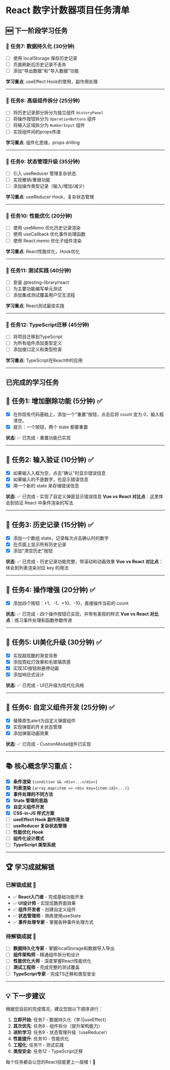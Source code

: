 # React 数字计数器项目任务清单

## 🆕 下一阶段学习任务

### 🎯 任务7: 数据持久化 (30分钟)
- [ ] 使用 localStorage 保存历史记录
- [ ] 页面刷新后历史记录不丢失
- [ ] 添加"导出数据"和"导入数据"功能

**学习重点**: useEffect Hook的使用，副作用处理

---

### 🎯 任务8: 高级组件拆分 (25分钟)
- [ ] 将历史记录部分拆分为独立组件 `HistoryPanel`
- [ ] 将操作按钮拆分为 `OperationButtons` 组件
- [ ] 将输入区域拆分为 `NumberInput` 组件
- [ ] 实现组件间的props传递

**学习重点**: 组件化思维，props drilling

---

### 🎯 任务9: 状态管理升级 (35分钟)
- [ ] 引入 useReducer 管理复杂状态
- [ ] 实现撤销/重做功能
- [ ] 添加操作类型记录（输入/增加/减少）

**学习重点**: useReducer Hook，复杂状态管理

---

### 🎯 任务10: 性能优化 (20分钟)
- [ ] 使用 useMemo 优化历史记录渲染
- [ ] 使用 useCallback 优化事件处理函数
- [ ] 使用 React.memo 优化子组件渲染

**学习重点**: React性能优化，Hook优化

---

### 🎯 任务11: 测试实践 (40分钟)
- [ ] 安装 @testing-library/react
- [ ] 为主要功能编写单元测试
- [ ] 添加集成测试覆盖用户交互流程

**学习重点**: React测试最佳实践

---

### 🎯 任务12: TypeScript迁移 (45分钟)
- [ ] 将项目迁移到TypeScript
- [ ] 为所有组件添加类型定义
- [ ] 添加接口定义和类型检查

**学习重点**: TypeScript在React中的应用

---

## 已完成的学习任务

## 🎯 任务1: 增加删除功能 (5分钟) ✅
- [x] 在你现有代码基础上，添加一个"重置"按钮，点击后将 count 变为 0，输入框清空。
- [x] 提示：一个按钮，两个 state 都要重置

**状态**: ✅ 已完成 - 重置功能已实现

---

## 🎯 任务2: 输入验证 (10分钟) ✅
- [x] 如果输入入框为空，点击"确认"时显示错误信息
- [x] 如果输入的不是数字，也显示错误信息  
- [x] 用一个新的 state 来存储错误信息

**状态**: ✅ 已完成 - 实现了自定义弹窗显示错误信息
**Vue vs React 对比点**：这里体会到验证 React 中条件渲染的写法

---

## 🎯 任务3: 历史记录 (15分钟) ✅
- [x] 添加一个数组 state，记录每次点击确认时的数字
- [x] 在页面上显示所有历史记录
- [x] 添加"清空历史"按钮

**状态**: ✅ 已完成 - 历史记录功能完整，带滚动和动画效果
**Vue vs React 对比点**：体会到列表渲染对应 key 的用法

---

## 🎯 任务4: 操作增强 (20分钟) ✅
- [x] 添加四个按钮：+1、-1、+10、-10，直接操作当前的 count

**状态**: ✅ 已完成 - 四个操作按钮已实现，并带有美观的样式
**Vue vs React 对比点**：练习事件处理和函数参数传递

---

## 🎯 任务5: UI美化升级 (30分钟) ✅
- [x] 实现超炫酷的渐变背景
- [x] 添加霓虹灯效果和毛玻璃质感
- [x] 实现3D按钮和悬停动画
- [x] 添加响应式设计

**状态**: ✅ 已完成 - UI已升级为现代化风格

---

## 🎯 任务6: 自定义组件开发 (25分钟) ✅
- [x] 替换原生alert为自定义弹窗组件
- [x] 实现弹窗的开关状态管理
- [x] 添加弹窗动画效果

**状态**: ✅ 已完成 - CustomModal组件已实现

---

## 📚 核心概念学习重点：
- [x] **条件渲染** `{condition && <div>...</div>}`
- [x] **列表渲染** `{array.map(item => <div key={item.id}>...)}`
- [x] **事件处理的不同方法**
- [x] **State 管理的思路**
- [x] **自定义组件开发**
- [x] **CSS-in-JS 样式方案**
- [ ] **useEffect Hook 副作用处理**
- [ ] **useReducer 复杂状态管理**
- [ ] **性能优化 Hook**
- [ ] **组件化设计模式**
- [ ] **TypeScript 类型系统**

---

## 🏆 学习成就解锁

### 已解锁成就 🎉
- ✅ **React入门者** - 完成基础功能开发
- ✅ **UI设计师** - 实现炫酷界面效果
- ✅ **组件开发者** - 创建自定义组件
- ✅ **状态管理师** - 熟练使用useState
- ✅ **事件处理专家** - 掌握各种事件处理方式

### 待解锁成就 🎯
- [ ] **数据持久化专家** - 掌握localStorage和数据导入导出
- [ ] **组件架构师** - 精通组件拆分和设计
- [ ] **性能优化大师** - 深度掌握React性能优化
- [ ] **测试工程师** - 完成完整的测试覆盖
- [ ] **TypeScript专家** - 完成TS迁移和类型安全

---

## 💡 下一步建议

根据您目前的完成情况，建议您按以下顺序进行：

1. **立即开始**: 任务7 - 数据持久化（学习useEffect）
2. **其次优先**: 任务8 - 组件拆分（提升架构能力）
3. **进阶学习**: 任务9 - 状态管理升级（useReducer）
4. **性能提升**: 任务10 - 性能优化
5. **工程化**: 任务11 - 测试实践
6. **类型安全**: 任务12 - TypeScript迁移

每个任务都会让您的React技能更上一层楼！🚀 